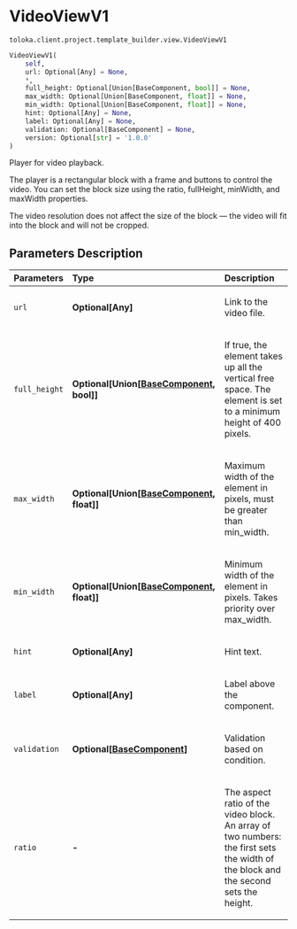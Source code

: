 # VideoViewV1
`toloka.client.project.template_builder.view.VideoViewV1`

```python
VideoViewV1(
    self,
    url: Optional[Any] = None,
    *,
    full_height: Optional[Union[BaseComponent, bool]] = None,
    max_width: Optional[Union[BaseComponent, float]] = None,
    min_width: Optional[Union[BaseComponent, float]] = None,
    hint: Optional[Any] = None,
    label: Optional[Any] = None,
    validation: Optional[BaseComponent] = None,
    version: Optional[str] = '1.0.0'
)
```

Player for video playback.


The player is a rectangular block with a frame and buttons to control the video. You can set the block size using
the ratio, fullHeight, minWidth, and maxWidth properties.

The video resolution does not affect the size of the block — the video will fit into the block and will not be
cropped.

## Parameters Description

| Parameters | Type | Description |
| :----------| :----| :-----------|
`url`|**Optional\[Any\]**|<p>Link to the video file.</p>
`full_height`|**Optional\[Union\[[BaseComponent](toloka.client.project.template_builder.base.BaseComponent.md), bool\]\]**|<p>If true, the element takes up all the vertical free space. The element is set to a minimum height of 400 pixels.</p>
`max_width`|**Optional\[Union\[[BaseComponent](toloka.client.project.template_builder.base.BaseComponent.md), float\]\]**|<p>Maximum width of the element in pixels, must be greater than min_width.</p>
`min_width`|**Optional\[Union\[[BaseComponent](toloka.client.project.template_builder.base.BaseComponent.md), float\]\]**|<p>Minimum width of the element in pixels. Takes priority over max_width.</p>
`hint`|**Optional\[Any\]**|<p>Hint text.</p>
`label`|**Optional\[Any\]**|<p>Label above the component.</p>
`validation`|**Optional\[[BaseComponent](toloka.client.project.template_builder.base.BaseComponent.md)\]**|<p>Validation based on condition.</p>
`ratio`|**-**|<p>The aspect ratio of the video block. An array of two numbers: the first sets the width of the block and the second sets the height.</p>
